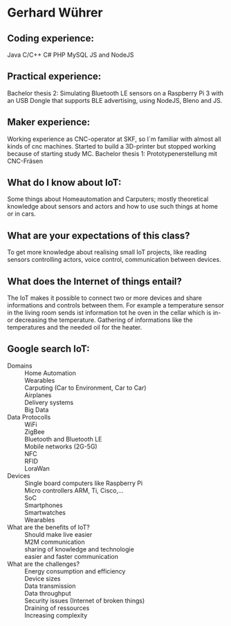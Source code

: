 # Gerhard Wührer

## Coding experience:
Java
C/C++
C#
PHP
MySQL
JS and NodeJS

## Practical experience:
  Bachelor thesis 2:
    Simulating Bluetooth LE sensors on a Raspberry Pi 3 with an USB Dongle that supports BLE advertising, using NodeJS, Bleno and JS.

## Maker experience:
  Working experience as CNC-operator at SKF, so I´m familiar with almost all kinds of cnc machines. 
  Started to build a 3D-printer but stopped working because of starting study MC.
  Bachelor thesis 1: 
    Prototypenerstellung mit CNC-Fräsen

## What do I know about IoT:
  Some things about Homeautomation and Carputers; mostly theoretical knowledge about sensors and actors and how to use such things at home or in cars.

## What are your expectations of this class?
   To get more knowledge about realising small IoT projects, like reading sensors controlling actors, voice control, communication  between devices.

## What does the Internet of things entail?
  The IoT makes it possible to connect two or more devices and share informations and controls between them. For example a temperature sensor in the living room sends ist information tot he oven in the cellar which is in- or decreasing the temperature. Gathering of informations like the temperatures and the needed oil for the heater.
  
## Google search IoT:
<dl>
  <dt>Domains</dt>
  <dd>Home Automation</dd>
  <dd>Wearables</dd>
  <dd>Carputing (Car to Environment, Car to Car)</dd>
  <dd>Airplanes</dd>
  <dd>Delivery systems</dd>
  <dd>Big Data</dd>

  <dt>Data Protocolls</dt>
  <dd>WiFi</dd>
  <dd>ZigBee</dd>
  <dd>Bluetooth and Bluetooth LE</dd>
  <dd>Mobile networks (2G-5G)</dd>
  <dd>NFC</dd>
  <dd>RFID</dd>
  <dd>LoraWan</dd>
  
  <dt>Devices</dt>
  <dd>Single board computers like Raspberry Pi</dd>
  <dd>Micro controllers ARM, Ti, Cisco,...</dd>
  <dd>SoC</dd>
  <dd>Smartphones</dd>
  <dd>Smartwatches</dd>
  <dd>Wearables</dd>
  
  
  <dt>What are the benefits of IoT?</dt>
  <dd>Should make live easier</dd>
  <dd>M2M communication</dd>
  <dd>sharing of knowledge and technologie</dd>
  <dd>easier and faster communication</dd>
  
  <dt>What are the challenges?</dt>
  <dd>Energy consumption and efficiency</dd>
  <dd>Device sizes</dd>
  <dd>Data transmission</dd>
  <dd>Data throughput</dd>
  <dd>Security issues (Internet of broken things)</dd>
  <dd>Draining of ressources</dd>
  <dd>Increasing complexity</dd>
</dl>


